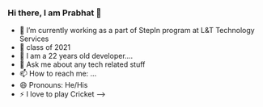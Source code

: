 ### Hi there, I am Prabhat 👋

- 🔭 I’m currently working as a part of StepIn program at L&T Technology Services
- 🌱 class of 2021
- 👯 I am a 22 years old developer....
- 💬 Ask me about any tech related stuff
- 📫 How to reach me: ...
- 😄 Pronouns: He/His
- ⚡ I love to play Cricket
-->
